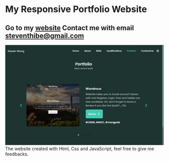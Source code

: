 My Responsive Portfolio Website 
=======================================
Go to my **[website](https://stevetanus.github.io)** Contact me with email <steventhibe@gmail.com>
--------------------------------------------------
![My portfolio is online now!](/assets/img/portfolio2.jpg "portfolio")
The website created with Html, Css and JavaScript, feel free to give me feedbacks.
